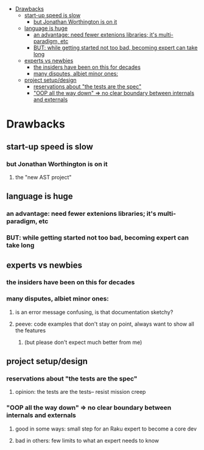 - [Drawbacks](#org687f392)
  - [start-up speed is slow](#org691e4f0)
    - [but Jonathan Worthington is on it](#orgac48ba0)
  - [language is huge](#org6fc5c13)
    - [an advantage: need fewer extenions libraries; it's multi-paradigm, etc](#orgba557ed)
    - [BUT: while getting started not too bad, becoming expert can take long](#org04a5465)
  - [experts vs newbies](#org8eb389d)
    - [the insiders have been on this for decades](#org88a813b)
    - [many disputes, albiet minor ones:](#org95fc2a4)
  - [project setup/design](#org31e96ab)
    - [reservations about "the tests are the spec"](#org3d97059)
    - ["OOP all the way down" => no clear boundary between internals and externals](#org3382507)


<a id="org687f392"></a>

# Drawbacks


<a id="org691e4f0"></a>

## start-up speed is slow


<a id="orgac48ba0"></a>

### but Jonathan Worthington is on it

1.  the "new AST project"


<a id="org6fc5c13"></a>

## language is huge


<a id="orgba557ed"></a>

### an advantage: need fewer extenions libraries; it's multi-paradigm, etc


<a id="org04a5465"></a>

### BUT: while getting started not too bad, becoming expert can take long


<a id="org8eb389d"></a>

## experts vs newbies


<a id="org88a813b"></a>

### the insiders have been on this for decades


<a id="org95fc2a4"></a>

### many disputes, albiet minor ones:

1.  is an error message confusing, is that documentation sketchy?

2.  peeve: code examples that don't stay on point, always want to show all the features

    1.  (but please don't expect much better from me)


<a id="org31e96ab"></a>

## project setup/design


<a id="org3d97059"></a>

### reservations about "the tests are the spec"

1.  opinion: the tests are the tests&#x2013; resist mission creep


<a id="org3382507"></a>

### "OOP all the way down" => no clear boundary between internals and externals

1.  good in some ways: small step for an Raku expert to become a core dev

2.  bad in others: few limits to what an expert needs to know
